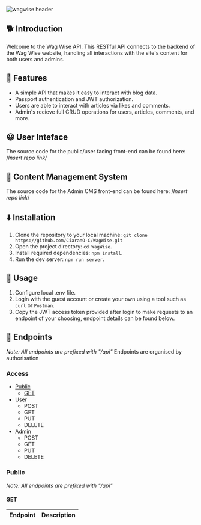 ![wagwise header](https://github.com/user-attachments/assets/f4021ad7-4cb7-4f37-811f-5b8783ce590b)
&nbsp;
&nbsp;
## 🐕 Introduction
Welcome to the Wag Wise API. This RESTful API connects to the backend of the Wag Wise website, handling all interactions with the site's content for both users and admins.
## 📌 Features
- A simple API that makes it easy to interact with blog data.
- Passport authentication and JWT authorization.
- Users are able to interact with articles via likes and comments.
- Admin's recieve full CRUD operations for users, articles, comments, and more.
## 😃 User Inteface
The source code for the public/user facing front-end can be found here: /*Insert repo link*/
## 🔧 Content Management System 
The source code for the Admin CMS front-end can be found here: /*Insert repo link*/
## ⬇️ Installation
1. Clone the repository to your local machine: `git clone https://github.com/CiaranO-C/WagWise.git`
2. Open the project directory: `cd WagWise`.
3. Install required dependencies: `npm install`.
4. Run the dev server: `npm run server`.
## 📝 Usage
1. Configure local .env file.
2. Login with the guest account or create your own using a tool such as `curl` or `Postman`.
3. Copy the JWT access token provided after login to make requests to an endpoint of your choosing, endpoint details can be found below.
## 🔎 Endpoints
*Note: All endpoints are prefixed with "/api"*
Endpoints are organised by authorisation
### Access
- [Public](#public)
  - [GET](#get-1)
- User
  - POST
  - GET
  - PUT
  - DELETE
- Admin
  - POST
  - GET
  - PUT
  - DELETE
### Public
*Note: All endpoints are prefixed with "/api"*
#### GET
|Endpoint|Description|
|--------|-----------|
